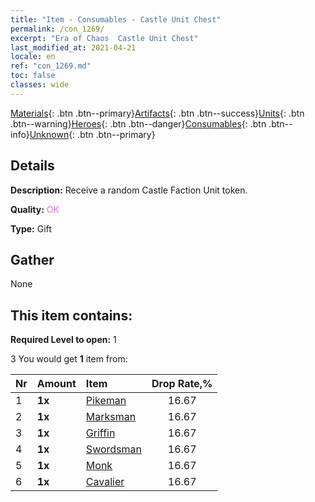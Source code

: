 ```yaml
---
title: "Item - Consumables - Castle Unit Chest"
permalink: /con_1269/
excerpt: "Era of Chaos  Castle Unit Chest"
last_modified_at: 2021-04-21
locale: en
ref: "con_1269.md"
toc: false
classes: wide
---
```

 [Materials](/Items/){: .btn .btn--primary}[Artifacts](/Items/Artifacts/){: .btn .btn--success}[Units](/Items/Units/){: .btn .btn--warning}[Heroes](/Items/Heroes/){: .btn .btn--danger}[Consumables](/Items/Consumables/){: .btn .btn--info}[Unknown](/Items/Unknown/){: .btn .btn--primary}

## Details
 **Description:** Receive a random Castle Faction Unit token.

 **Quality:** <span style="color: #DA70D6">OK</span>

 **Type:** Gift

## Gather

  None

## This item contains:

 **Required Level to open:** 1

 3 You would get **1** item  from:

  | Nr | Amount |     Item    | Drop Rate,% |
  |:---|:-------|:------------|:---------:|
  | 1 |  **1x** | [Pikeman](/Items/unt_190/) | 16.67 | 
  | 2 |  **1x** | [Marksman](/Items/unt_191/) | 16.67 | 
  | 3 |  **1x** | [Griffin](/Items/unt_192/) | 16.67 | 
  | 4 |  **1x** | [Swordsman](/Items/unt_193/) | 16.67 | 
  | 5 |  **1x** | [Monk](/Items/unt_194/) | 16.67 | 
  | 6 |  **1x** | [Cavalier ](/Items/unt_195/) | 16.67 | 
